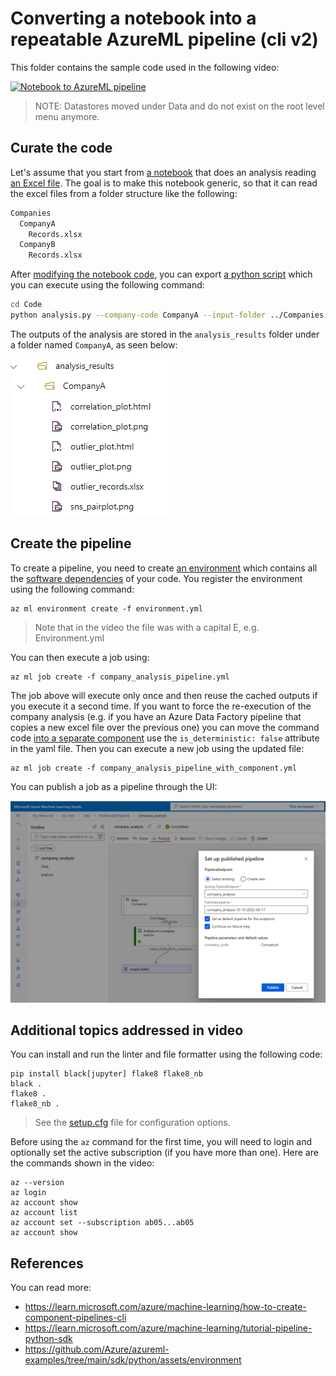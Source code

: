 # Converting a notebook into a repeatable AzureML pipeline (cli v2)

This folder contains the sample code used in the following video:

[![Notebook to AzureML pipeline](https://img.youtube.com/vi/4QPqbLf57iU/0.jpg)](https://youtu.be/4QPqbLf57iU)

> NOTE: Datastores moved under Data and do not exist on the root level menu anymore.

## Curate the code

Let's assume that you start from [a notebook](./original_notebook.ipynb) that does an analysis reading [an Excel file](./CompanyA.xlsx).
The goal is to make this notebook generic, so that it can read the excel files from a folder structure like the following:

```bash
Companies
  CompanyA
    Records.xlsx
  CompanyB
    Records.xlsx
```

After [modifying the notebook code](./final_notebook.ipynb), you can export [a python script](./Code/analysis.py) which you can execute using the following command:

```bash
cd Code
python analysis.py --company-code CompanyA --input-folder ../Companies --output-folder ../analysis_results
```

The outputs of the analysis are stored in the `analysis_results` folder under a folder named `CompanyA`, as seen below:

![Results tree view](./Readme.ResultsTreeView.png)

## Create the pipeline

To create a pipeline, you need to create [an environment](./environment.yml) which contains all the [software dependencies](./DockerContext/requirements.txt) of your code. You register the environment using the following command:

```dotnetcli
az ml environment create -f environment.yml
```

> Note that in the video the file was with a capital E, e.g. Environment.yml

You can then execute a job using:

```dotnetcli
az ml job create -f company_analysis_pipeline.yml 
```

The job above will execute only once and then reuse the cached outputs if you execute it a second time. If you want to force the re-execution of the company analysis (e.g. if you have an Azure Data Factory pipeline that copies a new excel file over the previous one) you can move the command code [into a separate component](./companyAnalysisComponent.yml) use the `is_deterministic: false` attribute in the yaml file. Then you can execute a new job using the updated file:

```dotnetcli
az ml job create -f company_analysis_pipeline_with_component.yml 
```

You can publish a job as a pipeline through the UI:

![Publish a pipeline](./Readme.PublishPipeline.png)

## Additional topics addressed in video

You can install and run the linter and file formatter using the following code:

```dotnetcli
pip install black[jupyter] flake8 flake8_nb
black .
flake8 .
flake8_nb .
```

> See the [setup.cfg](./setup.cfg) file for configuration options.

Before using the `az` command for the first time, you will need to login and optionally set the active subscription (if you have more than one). Here are the commands shown in the video:

```dotnetcli
az --version
az login
az account show
az account list
az account set --subscription ab05...ab05
az account show
```

## References

You can read more:

- https://learn.microsoft.com/azure/machine-learning/how-to-create-component-pipelines-cli
- https://learn.microsoft.com/azure/machine-learning/tutorial-pipeline-python-sdk
- https://github.com/Azure/azureml-examples/tree/main/sdk/python/assets/environment
